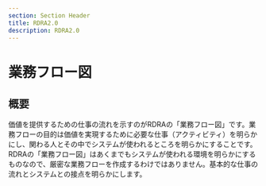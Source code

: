 ```yaml
---
section: Section Header
title: RDRA2.0
description: RDRA2.0
---
```


# 業務フロー図

## 概要

価値を提供するための仕事の流れを示すのがRDRAの「業務フロー図」です。業務フローの目的は価値を実現するために必要な仕事（アクティビティ）を明らかにし、関わる人とその中でシステムが使われるところを明らかにすることです。
RDRAの「業務フロー図」はあくまでもシステムが使われる環境を明らかにするものなので、厳密な業務フローを作成するわけではありません。基本的な仕事の流れとシステムとの接点を明らかにします。


